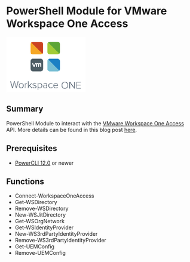 # PowerShell Module for VMware Workspace One Access

![](vmware-workspace-one-icon.png)

## Summary

PowerShell Module to interact with the [VMware Workspace One Access](https://blogs.vmware.com/euc/2019/08/workspace-one-access.html) API. More details can be found in this blog post [here](https://www.virtuallyghetto.com/2020/02/workspace-one-access-vidm-powershell-module-to-automate-creating-3rd-party-identity-provider.html).

## Prerequisites
* [PowerCLI 12.0](https://code.vmware.com/web/tool/12.0.0/vmware-powercli) or newer

## Functions

* Connect-WorkspaceOneAccess
* Get-WSDirectory
* Remove-WSDirectory
* New-WSJitDirectory
* Get-WSOrgNetwork
* Get-WSIdentityProvider
* New-WS3rdPartyIdentityProvider
* Remove-WS3rdPartyIdentityProvider
* Get-UEMConfig
* Remove-UEMConfig